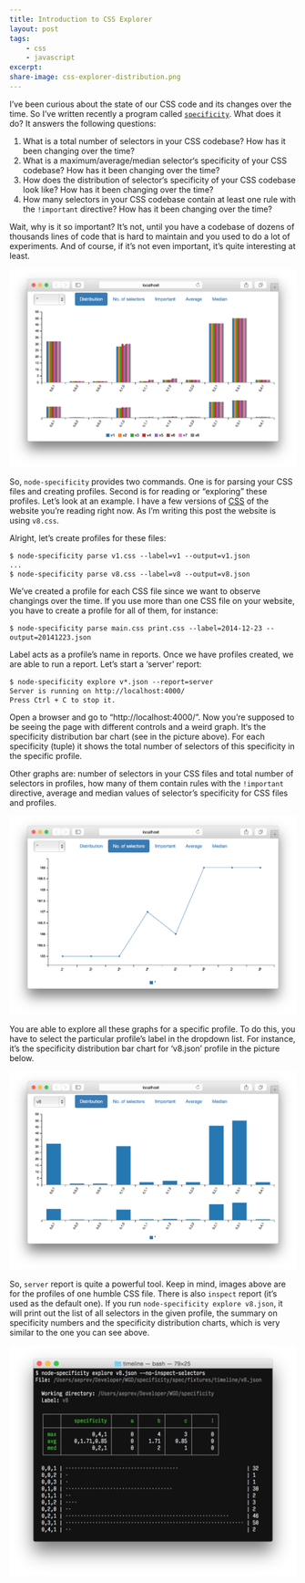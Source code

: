 ```yaml
---
title: Introduction to CSS Explorer
layout: post
tags:
    - css
    - javascript
excerpt:
share-image: css-explorer-distribution.png
---
```


I’ve been curious about the state of our CSS code and its changes over the time.
So I’ve written recently a program called [`specificity`](https://github.com/eprev/specificity).
What does it do? It answers the following questions:

1. What is a total number of selectors in your CSS codebase?
How has it been changing over the time?
2. What is a maximum/average/median selector‘s specificity of your CSS codebase?
How has it been changing over the time?
3. How does the distribution of selector‘s specificity of your CSS codebase look like?
How has it been changing over the time?
4. How many selectors in your CSS codebase contain at least one rule with the `!important` directive?
How has it been changing over the time?

Wait, why is it so important? It’s not, until you have a codebase of dozens of
thousands lines of code that is hard to maintain and you used to do a lot of experiments.
And of course, if it’s not even important, it’s quite interesting at least.

![Screenshot of the ‘server’ report](/assets/posts/css-explorer-distribution.png)

So, `node-specificity` provides two commands. One is for parsing your CSS files and creating profiles.
Second is for reading or “exploring” these profiles. Let’s look at an example. I have a few versions of
[CSS](https://github.com/eprev/specificity/tree/master/spec/fixtures/timeline) of the website
you’re reading right now. As I’m writing this post the website is using `v8.css`.

Alright, let’s create profiles for these files:

~~~
$ node-specificity parse v1.css --label=v1 --output=v1.json
...
$ node-specificity parse v8.css --label=v8 --output=v8.json
~~~

We’ve created a profile for each CSS file since we want to observe changings over the time. If you use
more than one CSS file on your website, you have to create a profile for all of them, for instance:

~~~
$ node-specificity parse main.css print.css --label=2014-12-23 --output=20141223.json
~~~

Label acts as a profile’s name in reports. Once we have profiles created, we are able to run a report.
Let’s start a ‘server’ report:

~~~
$ node-specificity explore v*.json --report=server
Server is running on http://localhost:4000/
Press Ctrl + C to stop it.
~~~

Open a browser and go to “http://localhost:4000/”. Now you’re supposed to be seeing the page
with different controls and a weird graph. It‘s the specificity distribution bar chart (see in
the picture above). For each specificity (tuple) it shows the total number of selectors
of this specificity in the specific profile.

Other graphs are: number of selectors in your CSS files and total number of selectors in profiles,
how many of them contain rules with the `!important` directive, average and median
values of selector’s specificity for CSS files and profiles.

![Screenshot of the ‘server’ report](/assets/posts/css-explorer-selectors.png)

You are able to explore all these graphs for a specific profile. To do this, you have to
select the particular profile’s label in the dropdown list. For instance, it’s the specificity
distribution bar chart for ‘v8.json’ profile in the picture below.

![Screenshot of the ‘server’ report](/assets/posts/css-explorer-profile.png)

So, `server` report is quite a powerful tool. Keep in mind, images above are for the profiles
of one humble CSS file. There is also `inspect` report (it’s used as the default one).
If you run `node-specificity explore v8.json`, it will print out the list of all selectors
in the given profile, the summary on specificity numbers and the specificity distribution charts,
which is very similar to the one you can see above.

![Screenshot of the ‘server’ report](/assets/posts/css-explorer-cli.png)
